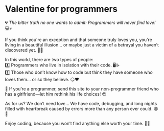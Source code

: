 # **Valentine for programmers**
💔 *The bitter truth no one wants to admit: Programmers will never find love!* 💻💀  

If you think you're an exception and that someone truly loves you, you're living in a beautiful illusion... or maybe just a victim of a betrayal you haven’t discovered yet. 🥀🔪  

In this world, there are two types of people:  
1️⃣ Programmers who live in isolation with their code. 🖥️☕  
2️⃣ Those who don’t know how to code but think they have someone who loves them… or so they believe. 😏❤️  

🎯 If you're a programmer, send this site to your non-programmer friend who has a girlfriend—let him rethink his life choices! 😉  

As for us? We don’t need love… We have code, debugging, and long nights filled with heartbreak caused by errors more than any person ever could. 😩💾  

Enjoy coding, because you won’t find anything else worth your time. 🚀🔥
